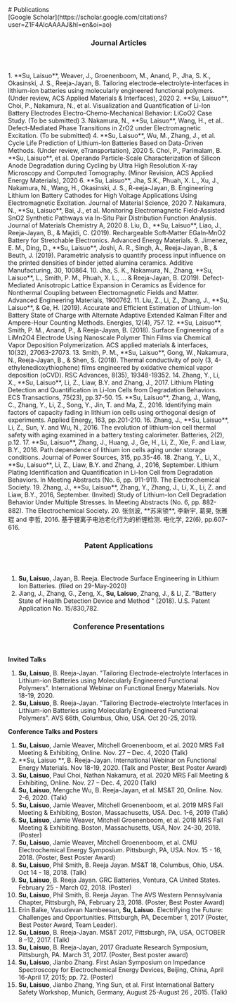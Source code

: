 <section class="thirteen columns" markdown="1">
# Publications  
<article markdown="1">
[Google Scholar](https://scholar.google.com/citations?user=Z1F4AIcAAAAJ&hl=en&oi=ao)
</article>

<article markdown="1">
<header>
<h1>Journal Articles</h1>
</header>
1.	**Su, Laisuo**, Weaver, J., Groenenboom, M., Anand, P., Jha, S. K., Okasinski, J. S., Reeja-Jayan, B. Tailoring electrode-electrolyte-interfaces in lithium-ion batteries using molecularly engineered functional polymers. (Under review, ACS Applied Materials & Interfaces), 2020   
2.	**Su, Laisuo**, Choi, P., Nakamura, N., et al. Visualization and Quantification of Li-Ion Battery Electrodes Electro-Chemo-Mechanical Behavior: LiCoO2 Case Study. (To be submitted)  
3.	Nakamura, N., **Su, Laisuo**, Wang, H., et al.. Defect-Mediated Phase Transitions in ZrO2 under Electromagnetic Excitation. (To be submitted)  
4.	**Su, Laisuo**, Wu, M., Zhang, J., et al. Cycle Life Prediction of Lithium-Ion Batteries Based on Data-Driven Methods. (Under review, eTransportation), 2020  
5.	Choi, P., Parimalam, B. **Su, Laisuo**, et al. Operando Particle-Scale  Characterization of Silicon Anode Degradation during Cycling by Ultra High Resolution X-ray Microscopy and Computed Tomography. (Minor Revision, ACS Applied Energy Materials), 2020  
6.	**Su, Laisuo**, Jha, S.K., Phuah, X. L., Xu, J., Nakamura, N., Wang, H., Okasinski, J. S., R-eeja-Jayan, B. Engineering Lithium Ion Battery Cathodes for High Voltage Applications Using Electromagnetic Excitation. Journal of Material Science, 2020  
7.	Nakamura, N., **Su, Laisuo**, Bai, J., et al. Monitoring Electromagnetic Field-Assisted SnO2 Synthetic Pathways via In-Situ Pair Distribution Function Analysis. Journal of Materials Chemistry A, 2020  
8.	Liu, D., **Su, Laisuo**, Liao, J., Reeja‐Jayan, B., & Majidi, C. (2019). Rechargeable Soft‐Matter EGaIn‐MnO2 Battery for Stretchable Electronics. Advanced Energy Materials.  
9.	Jimenez, E. M., Ding, D., **Su, Laisuo**, Joshi, A. R., Singh, A., Reeja-Jayan, B., & Beuth, J. (2019). Parametric analysis to quantify process input influence on the printed densities of binder jetted alumina ceramics. Additive Manufacturing, 30, 100864.  
10.	Jha, S. K., Nakamura, N., Zhang, **Su, Laisuo**, L., Smith, P. M., Phuah, X. L., ... & Reeja-Jayan, B. (2019). Defect‐Mediated Anisotropic Lattice Expansion in Ceramics as Evidence for Nonthermal Coupling between Electromagnetic Fields and Matter. Advanced Engineering Materials, 1900762.  
11.	Liu, Z., Li, Z., Zhang, J., **Su, Laisuo**, & Ge, H. (2019). Accurate and Efficient Estimation of Lithium-Ion Battery State of Charge with Alternate Adaptive Extended Kalman Filter and Ampere-Hour Counting Methods. Energies, 12(4), 757.  
12.	**Su, Laisuo**, Smith, P. M., Anand, P., & Reeja-Jayan, B. (2018). Surface Engineering of a LiMn2O4 Electrode Using Nanoscale Polymer Thin Films via Chemical Vapor Deposition Polymerization. ACS applied materials & interfaces, 10(32), 27063-27073.  
13.	Smith, P. M., **Su, Laisuo**, Gong, W., Nakamura, N., Reeja-Jayan, B., & Shen, S. (2018). Thermal conductivity of poly (3, 4-ethylenedioxythiophene) films engineered by oxidative chemical vapor deposition (oCVD). RSC Advances, 8(35), 19348-19352.  
14.	Zhang, Y., Li, X., **Su, Laisuo**, Li, Z., Liaw, B.Y. and Zhang, J., 2017. Lithium Plating Detection and Quantification in Li-Ion Cells from Degradation Behaviors. ECS Transactions, 75(23), pp.37-50.   
15.	**Su, Laisuo**, Zhang, J., Wang, C., Zhang, Y., Li, Z., Song, Y., Jin, T. and Ma, Z., 2016. Identifying main factors of capacity fading in lithium ion cells using orthogonal design of experiments. Applied Energy, 163, pp.201-210.    
16.	Zhang, J., **Su, Laisuo**, Li, Z., Sun, Y. and Wu, N., 2016. The evolution of lithium-ion cell thermal safety with aging examined in a battery testing calorimeter. Batteries, 2(2), p.12.  
17.	**Su, Laisuo**, Zhang, J., Huang, J., Ge, H., Li, Z., Xie, F. and Liaw, B.Y., 2016. Path dependence of lithium ion cells aging under storage conditions. Journal of Power Sources, 315, pp.35-46.  
18.	Zhang, Y., Li, X., **Su, Laisuo**, Li, Z., Liaw, B.Y. and Zhang, J., 2016, September. Lithium Plating Identification and Quantification in Li-Ion Cell from Degradation Behaviors. In Meeting Abstracts (No. 6, pp. 911-911). The Electrochemical Society.  
19.	Zhang, J., **Su, Laisuo**, Zhang, Y., Zhang, J., Li, X., Li, Z. and Liaw, B.Y., 2016, September. (Invited) Study of Lithium-Ion Cell Degradation Behavior Under Multiple Stresses. In Meeting Abstracts (No. 6, pp. 882-882). The Electrochemical Society.  
20.	张剑波, **苏来锁**, 李新宇, 葛昊, 张雅琨 and 李哲, 2016. 基于锂离子电池老化行为的析锂检测. 电化学, 22(6), pp.607-616.  
</article>

<article markdown="1">
<header>
<h1>Patent Applications</h1>
</header>

1.	**Su, Laisuo**, Jayan, B. Reeja. Electrode Surface Engineering in Lithium Ion Batteries. (filed on 29-May-2020)  
2.	Jiang, J., Zhang, G., Zeng, X., **Su, Laisuo**, Zhang, J., & Li, Z. "Battery State of Health Detection Device and Method " (2018). U.S. Patent Application No. 15/830,782.  
</article>

<article markdown="1">
<header>
<h1>Conference Presentations</h1>
</header>

**Invited Talks**  
1.	**Su, Laisuo**, B. Reeja-Jayan. "Tailoring Electrode-electrolyte Interfaces in Lithium-ion Batteries using Molecularly Engineered Functional Polymers". International Webinar on Functional Energy Materials. Nov 18-19, 2020.  
2.	**Su, Laisuo**, B. Reeja-Jayan. "Tailoring Electrode-electrolyte Interfaces in Lithium-ion Batteries using Molecularly Engineered Functional Polymers". AVS 66th, Columbus, Ohio, USA. Oct 20-25, 2019. 

**Conference Talks and Posters**  
1.	**Su, Laisuo**, Jamie Weaver, Mitchell Groenenboom, et al. 2020 MRS Fall Meeting & Exhibiting, Online. Nov. 27 – Dec. 4, 2020 (Talk)  
2.	**Su, Laisuo **, B. Reeja-Jayan. International Webinar on Functional Energy Materials. Nov 18-19, 2020. (Talk and Poster, Best Poster Award)  
3.	**Su, Laisuo**, Paul Choi, Nathan Nakamura, et al. 2020 MRS Fall Meeting & Exhibiting, Online. Nov. 27 – Dec. 4, 2020 (Talk)  
4.	**Su, Laisuo**, Mengche Wu, B. Reeja-Jayan, et al. MS&T 20, Online. Nov. 2-6, 2020. (Talk)  
5.	**Su, Laisuo**, Jamie Weaver, Mitchell Groenenboom, et al. 2019 MRS Fall Meeting & Exhibiting, Boston, Massachusetts, USA. Dec. 1-6, 2019 (Talk)  
6.	**Su, Laisuo**, Jamie Weaver, Mitchell Groenenboom, et al. 2018 MRS Fall Meeting & Exhibiting. Boston, Massachusetts, USA, Nov. 24-30, 2018. (Poster)  
7.	**Su, Laisuo**, Jamie Weaver, Mitchell Groenenboom, et al. CMU Electrochemical Energy Symposium. Pittsburgh, PA, USA. Nov. 15 - 16, 2018. (Poster, Best Poster Award)  
8.	**Su, Laisuo**, Phil Smith, B. Reeja Jayan. MS&T 18, Columbus, Ohio, USA. Oct 14 - 18, 2018. (Talk)  
9.	**Su, Laisuo**, B. Reeja Jayan. GRC Batteries, Ventura, CA United States. February 25 - March 02, 2018. (Poster)  
10.	**Su, Laisuo**, Phil Smith, B. Reeja Jayan. The AVS Western Pennsylvania Chapter, Pittsburgh, PA, February 23, 2018. (Poster, Best Poster Award)  
11.	Erin Balke, Vasudevan Nambeesan, **Su, Laisuo**. Electrifying the Future: Challenges and Opportunities. Pittsburgh, PA, December 1, 2017 (Poster, Best Poster Award, Team Leader).  
12.	**Su, Laisuo**, B. Reeja-Jayan. MS&T 2017, Pittsburgh, PA, USA, OCTOBER 8 –12, 2017. (Talk)  
13.	**Su, Laisuo**, B. Reeja-Jayan, 2017 Graduate Research Symposium, Pittsburgh, PA. March 31, 2017. (Poster, Best poster award)  
14.	**Su, Laisuo**, Jianbo Zhang. First Asian Symposium on Impedance Spectroscopy for Electrochemical Energy Devices, Beijing, China, April 16-April 17, 2015; pp. 72. (Poster)  
15.	**Su, Laisuo**, Jianbo Zhang, Ying Sun, et al. First International Battery Safety Workshop, Munich, Germany, August 25-August 26 , 2015. (Talk)  

</article>

</section>